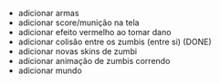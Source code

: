 * adicionar armas
* adicionar score/munição na tela
* ⁠adicionar efeito vermelho ao tomar dano 
* ⁠adicionar colisão entre os zumbis (entre si) (DONE)
* ⁠adicionar novas skins de zumbi
* ⁠adicionar animação de zumbis correndo
* ⁠adicionar mundo